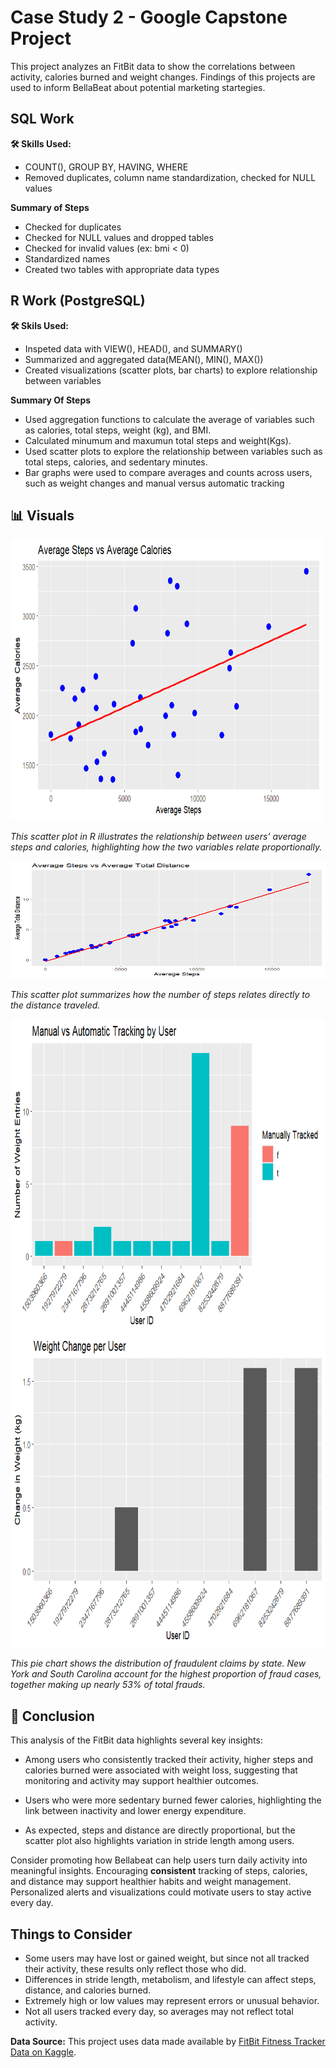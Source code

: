 # Case Study 2 - Google Capstone Project
This project analyzes an FitBit data to show the correlations between activity, calories burned and weight changes. Findings of this projects are used to inform BellaBeat about potential marketing startegies.

## SQL Work
**🛠  Skills Used:**
  * COUNT(), GROUP BY, HAVING, WHERE
  * Removed duplicates, column name standardization, checked for NULL values

**Summary of Steps**
  * Checked for duplicates
  * Checked for NULL values and dropped tables
  * Checked for invalid values (ex: bmi < 0)
  * Standardized names
  * Created two tables with appropriate data types

## R Work (PostgreSQL)
**🛠  Skils Used:**
 * Inspeted data with VIEW(), HEAD(), and SUMMARY()
 * Summarized and aggregated data(MEAN(), MIN(), MAX())
 * Created visualizations (scatter plots, bar charts) to explore relationship between variables

**Summary Of Steps**
 * Used aggregation functions to calculate the average of variables such as calories, total steps, weight (kg), and BMI.
 * Calculated minumum and maxumun total steps and weight(Kgs).
 * Used scatter plots to explore the relationship between variables such as total steps, calories, and sedentary minutes.
 * Bar graphs were used to compare averages and counts across users, such as weight changes and manual versus automatic tracking

## 📊 Visuals

<img width="500" height="450" alt="image" src="https://github.com/RodriVale28/Bellabeat---Google-Capstone-Project/blob/main/Bellabeat%20-Google%20Capstone%20Project/Visualizations/Average%20Steps%20vs%20Average%20Calories.png?raw=true" />

*This scatter plot in R illustrates the relationship between users' average steps and calories, highlighting how the two variables relate proportionally.*


<img width="563" height="188" alt="image" src="https://github.com/RodriVale28/Bellabeat---Google-Capstone-Project/blob/main/Bellabeat%20-Google%20Capstone%20Project/Visualizations/Average%20Steps%20vs%20Average%20Total%20Distance.png?raw=true" />

*This scatter plot summarizes how the number of steps relates directly to the distance traveled.*



<img width="630" height="501" alt="Screenshot 2025-10-11 164430" src="https://github.com/RodriVale28/Bellabeat---Google-Capstone-Project/blob/main/Bellabeat%20-Google%20Capstone%20Project/Visualizations/Manual%20vs%20Manual%20Tracking%20by%20User.png?raw=true" />

<img width="630" height="501" alt="Screenshot 2025-10-11 164430" src="https://github.com/RodriVale28/Bellabeat---Google-Capstone-Project/blob/main/Bellabeat%20-Google%20Capstone%20Project/Visualizations/Weight%20Change%20per%20User.png?raw=true" />

*This pie chart shows the distribution of fraudulent claims by state. New York and South Carolina account for the highest proportion of fraud cases, together making up nearly 53% of total frauds.*



## 📝 Conclusion

This analysis of the FitBit data highlights several key insights:

  * Among users who consistently tracked their activity, higher steps and calories burned were associated with weight loss, suggesting that monitoring and activity may support healthier outcomes.

  * Users who were more sedentary burned fewer calories, highlighting the link between inactivity and lower energy expenditure.
 
  * As expected, steps and distance are directly proportional, but the scatter plot also highlights variation in stride length among users.

Consider promoting how Bellabeat can help users turn daily activity into meaningful insights. Encouraging **consistent** tracking of steps, calories, and distance may support healthier habits and weight management. Personalized alerts and visualizations could motivate users to stay active every day.

## Things to Consider 
 * Some users may have lost or gained weight, but since not all tracked their activity, these results only reflect those who did.
 * Differences in stride length, metabolism, and lifestyle can affect steps, distance, and calories burned.
 * Extremely high or low values may represent errors or unusual behavior.
 * Not all users tracked every day, so averages may not reflect total activity.


**Data Source:** This project uses data made available by [FitBit Fitness Tracker Data on Kaggle](https://www.kaggle.com/datasets/arashnic/fitbit).



